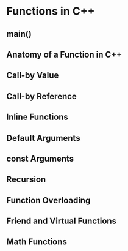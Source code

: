 # Functions in C++

## main()
## Anatomy of a Function in C++
## Call-by Value
## Call-by Reference
## Inline Functions
## Default Arguments
## const Arguments
## Recursion
## Function Overloading
## Friend and Virtual Functions
## Math Functions
